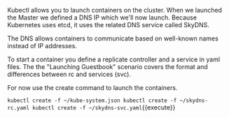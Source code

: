 Kubectl allows you to launch containers on the cluster. When we launched the Master we defined a DNS IP which we'll now launch. Because Kubernetes uses etcd, it uses the related DNS service called SkyDNS.

The DNS allows containers to communicate based on well-known names instead of IP addresses.

To start a container you define a replicate controller and a service in yaml files. The the "Launching Guestbook" scenario covers the format and differences between rc and services (svc).

For now use the create command to launch the containers.

`
kubectl create -f ~/kube-system.json
kubectl create -f ~/skydns-rc.yaml
kubectl create -f ~/skydns-svc.yaml
`{{execute}}
